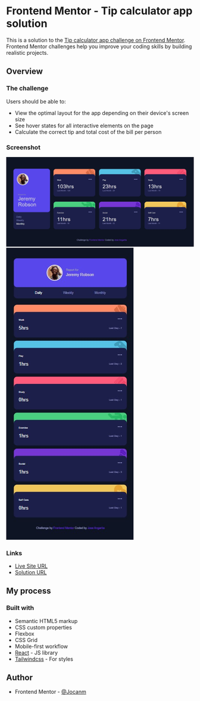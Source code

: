 # Frontend Mentor - Tip calculator app solution

This is a solution to the [Tip calculator app challenge on Frontend Mentor](https://www.frontendmentor.io/challenges/tip-calculator-app-ugJNGbJUX). Frontend Mentor challenges help you improve your coding skills by building realistic projects.

## Overview

### The challenge

Users should be able to:

- View the optimal layout for the app depending on their device's screen size
- See hover states for all interactive elements on the page
- Calculate the correct tip and total cost of the bill per person

### Screenshot

![Desktop](./screenshots/desktop.jpg)
![Mobile](./screenshots/mobile.jpg)

### Links

- [Live Site URL](https://time-tracking-dash.herokuapp.com/)
- [Solution URL](https://www.frontendmentor.io/solutions/time-tracking-dashboard-MsztyBspy)

## My process

### Built with

- Semantic HTML5 markup
- CSS custom properties
- Flexbox
- CSS Grid
- Mobile-first workflow
- [React](https://reactjs.org/) - JS library
- [Tailwindcss](https://tailwindcss.com/) - For styles

## Author

- Frontend Mentor - [@Jocanm](https://www.frontendmentor.io/profile/Jocanm/)
